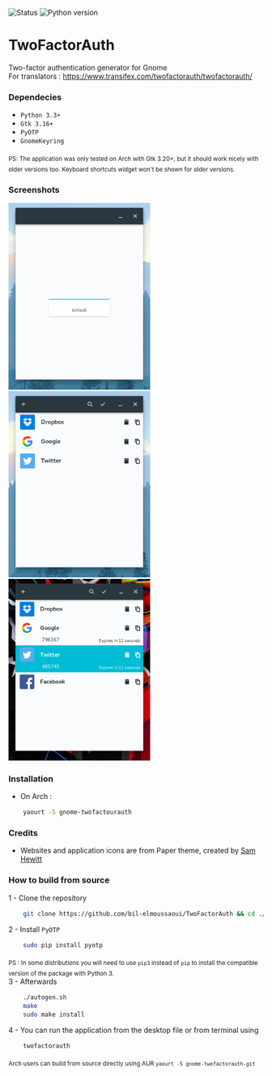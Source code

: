 ![Status](https://img.shields.io/badge/version-alpha-red.svg) ![Python version](https://img.shields.io/badge/python-3.4%2C%203.5-blue.svg)

# TwoFactorAuth
Two-factor authentication generator for Gnome <br>
For translators : https://www.transifex.com/twofactorauth/twofactorauth/
### Dependecies 
- `Python 3.3+`
- `Gtk 3.16+`
- `PyOTP`
- `GnomeKeyring`

<sub>PS: The application was only tested on Arch with Gtk 3.20+, but it should work nicely with older versions too. Keyboard shortcuts widget won't be shown for older versions.</sub>

### Screenshots

<img src="screenshots/screenshot7.png" width="280" /> <img src="screenshots/screenshot1.png" width="280" /> <img src="screenshots/screenshot2.png" width="280" />


### Installation
- On Arch :
```bash
    yaourt -S gnome-twofactourauth
``` 

### Credits
- Websites and application icons are from Paper theme, created by [Sam Hewitt](https://github.com/snwh)

### How to build from source
1 - Clone the repository
```bash
    git clone https://github.com/bil-elmoussaoui/TwoFactorAuth && cd ./TwoFactorAuth
```
2 - Install `PyOTP`
```bash
    sudo pip install pyotp
```
<sub>PS : In some distributions you will need to use `pip3` instead of `pip` to install the compatible version of the package with Python 3.</sub> <br>
3 - Afterwards
```bash
    ./autogen.sh
    make
    sudo make install
```
4 - You can run the application from the desktop file or from terminal using 
```bash
    twofactorauth
```
<sub>Arch users can build from source directly using AUR `yaourt -S gnome-twofactorauth-git`</sub> 
